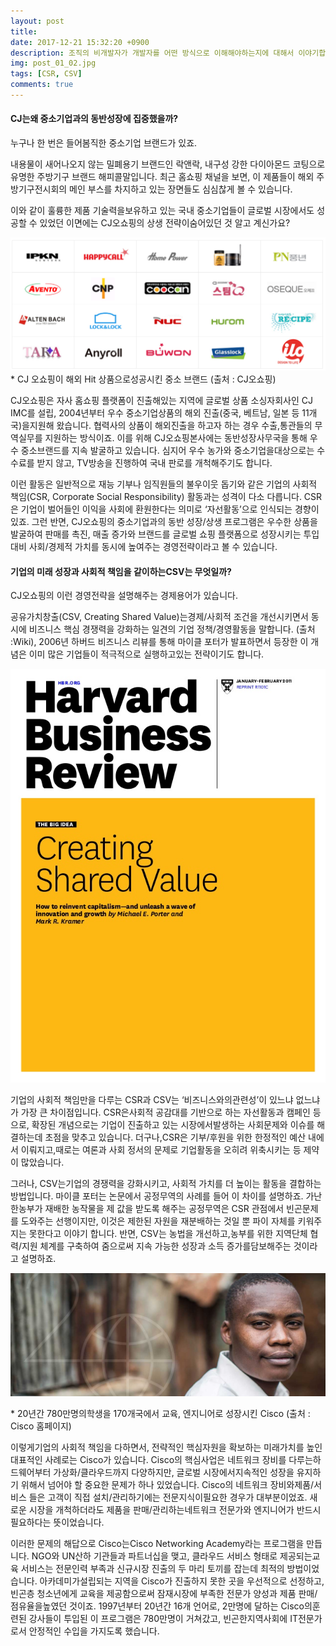 ```yaml
---
layout: post
title: 
date: 2017-12-21 15:32:20 +0900
description: 조직의 비개발자가 개발자를 어떤 방식으로 이해해야하는지에 대해서 이야기합니다.
img: post_01_02.jpg 
tags: [CSR, CSV]
comments: true
---
```


#### CJ는왜 중소기업과의 동반성장에 집중했을까?

누구나 한 번은 들어봄직한 중소기업 브랜드가 있죠. 

내용물이 새어나오지 않는 밀폐용기 브랜드인 락앤락, 내구성 강한 다이아몬드 코팅으로 유명한 주방기구 브랜드 해피콜말입니다. 최근 홈쇼핑 채널을 보면, 이 제품들이 해외 주방기구전시회의 메인 부스를 차지하고 있는 장면들도 심심찮게 볼 수 있습니다. 

이와 같이 훌륭한 제품 기술력을보유하고 있는 국내 중소기업들이 글로벌 시장에서도 성공할 수 있었던 이면에는 CJ오쇼핑의 상생 전략이숨어있던 것 알고 계신가요? 

 

![img](../assets/img/post_01_01.png)
\* CJ 오쇼핑이 해외 Hit 상품으로성공시킨 중소 브랜드 (출처 : CJ오쇼핑)

 

CJ오쇼핑은 자사 홈쇼핑 플랫폼이 진출해있는 지역에 글로벌 상품 소싱자회사인 CJ IMC를 설립, 2004년부터 우수 중소기업상품의 해외 진출(중국, 베트남, 일본 등 11개국)을지원해 왔습니다. 협력사의 상품이 해외진출을 하고자 하는 경우 수출,통관들의 무역실무를 지원하는 방식이죠. 이를 위해 CJ오쇼핑본사에는 동반성장사무국을 통해 우수 중소브랜드를 지속 발굴하고 있습니다. 심지어 우수 농가와 중소기업을대상으로는 수수료를 받지 않고, TV방송을 진행하여 국내 판로를 개척해주기도 합니다. 

이런 활동은 일반적으로 재능 기부나 임직원들의 불우이웃 돕기와 같은 기업의 사회적 책임(CSR, Corporate Social Responsibility) 활동과는 성격이 다소 다릅니다. CSR은 기업이 벌어들인 이익을 사회에 환원한다는 의미로 ‘자선활동’으로 인식되는 경향이 있죠. 그런 반면, CJ오쇼핑의 중소기업과의 동반 성장/상생 프로그램은 우수한 상품을발굴하여 판매를 촉진, 매출 증가와 브랜드를 글로벌 쇼핑 플랫폼으로 성장시키는 투입대비 사회/경제적 가치를 동시에 높여주는 경영전략이라고 볼 수 있습니다.

 

#### 기업의 미래 성장과 사회적 책임을 같이하는CSV는 무엇일까?

CJ오쇼핑의 이런 경영전략을 설명해주는 경제용어가 있습니다. 

공유가치창출(CSV, Creating Shared Value)는경제/사회적 조건을 개선시키면서 동시에 비즈니스 핵심 경쟁력을 강화하는 일견의 기업 정책/경영활동을 말합니다. (출처 :Wiki), 2006년 하버드 비즈니스 리뷰를 통해 마이클 포터가 발표하면서 등장한 이 개념은 이미 많은 기업들이 적극적으로 실행하고있는 전략이기도 합니다.

![img](../assets/img/post_01_02.jpg 'width=300') 



기업의 사회적 책임만을 다루는 CSR과 CSV는 ‘비즈니스와의관련성’이 있느냐 없느냐가 가장 큰 차이점입니다. CSR은사회적 공감대를 기반으로 하는 자선활동과 캠페인 등으로, 확장된 개념으로는 기업이 진출하고 있는 시장에서발생하는 사회문제와 이슈를 해결하는데 초점을 맞추고 있습니다. 더구나,CSR은 기부/후원을 위한 한정적인 예산 내에서 이뤄지고,때로는 여론과 사회 정서의 문제로 기업활동을 오히려 위축시키는 등 제약이 많았습니다. 

그러나, CSV는기업의 경쟁력을 강화시키고, 사회적 가치를 더 높이는 활동을 결합하는 방법입니다. 마이클 포터는 논문에서 공정무역의 사례를 들어 이 차이를 설명하죠. 가난한농부가 재배한 농작물을 제 값을 받도록 해주는 공정무역은 CSR 관점에서 빈곤문제를 도와주는 선행이지만, 이것은 제한된 자원을 재분배하는 것일 뿐 파이 자체를 키워주지는 못한다고 이야기 합니다. 반면, CSV는 농법을 개선하고,농부를 위한 지역단체 협력/지원 체계를 구축하여 줌으로써 지속 가능한 성장과 소득 증가를담보해주는 것이라고 설명하죠. 

 

![img](../assets/img/post_01_03.jpg)

\* 20년간 780만명의학생을 170개국에서 교육, 엔지니어로 성장시킨 Cisco (출처 : Cisco 홈페이지)

 

 이렇게기업의 사회적 책임을 다하면서, 전략적인 핵심자원을 확보하는 미래가치를 높인 대표적인 사례로는 Cisco가 있습니다. Cisco의 핵심사업은 네트워크 장비를 다루는하드웨어부터 가상화/클라우드까지 다양하지만, 글로벌 시장에서지속적인 성장을 유지하기 위해서 넘어야 할 중요한 문제가 하나 있었습니다. Cisco의 네트워크 장비와제품/서비스 들은 고객이 직접 설치/관리하기에는 전문지식이필요한 경우가 대부분이었죠. 새로운 시장을 개척하더라도 제품을 판매/관리하는네트워크 전문가와 엔지니어가 반드시 필요하다는 뜻이었습니다. 

이러한 문제의 해답으로 Cisco는Cisco Networking Academy라는 프로그램을 만듭니다. NGO와 UN산하 기관들과 파트너십을 맺고, 클라우드 서비스 형태로 제공되는교육 서비스는 전문인력 부족과 신규시장 진출의 두 마리 토끼를 잡는데 최적의 방법이었습니다. 아카데미가설립되는 지역을 Cisco가 진출하지 못한 곳을 우선적으로 선정하고,빈곤층 청소년에게 교육을 제공함으로써 잠재시장에 부족한 전문가 양성과 제품 판매/점유율을높였던 것이죠. 1997년부터 20년간 16개 언어로, 2만명에 달하는 Cisco의훈련된 강사들이 투입된 이 프로그램은 780만명이 거쳐갔고, 빈곤한지역사회에 IT전문가로서 안정적인 수입을 가지도록 했습니다. 

 

